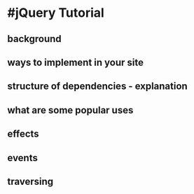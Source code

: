 #jQuery Tutorial
===

## background

## ways to implement in your site

## structure of dependencies - explanation

## what are some popular uses

## effects

## events

## traversing